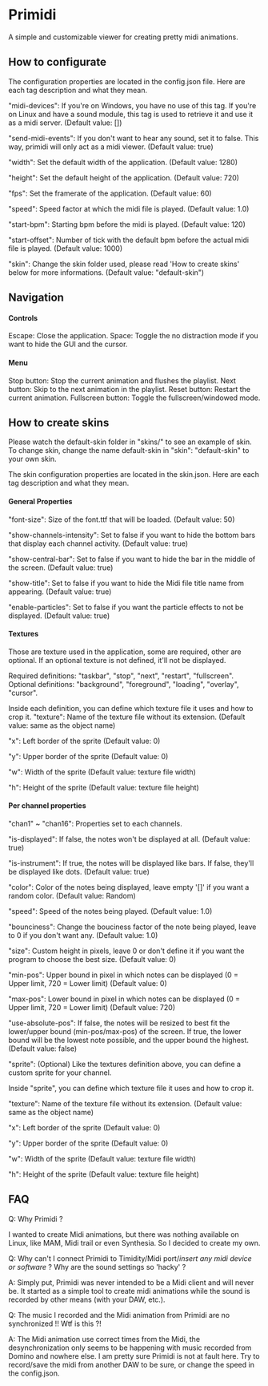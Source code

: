 # Primidi

A simple and customizable viewer for creating pretty midi animations.



## How to configurate

The configuration properties are located in the config.json file.
Here are each tag description and what they mean.

"midi-devices": If you're on Windows, you have no use of this tag. If you're on Linux and have a sound module, this tag is used to retrieve it and use it as a midi server. (Default value: [])

"send-midi-events": If you don't want to hear any sound, set it to false. This way, primidi will only act as a midi viewer. (Default value: true)

"width": Set the default width of the application. (Default value: 1280)

"height": Set the default height of the application. (Default value: 720)

"fps": Set the framerate of the application. (Default value: 60)

"speed": Speed factor at which the midi file is played. (Default value: 1.0)

"start-bpm": Starting bpm before the midi is played. (Default value: 120)

"start-offset": Number of tick with the default bpm before the actual midi file is played. (Default value: 1000)

"skin": Change the skin folder used, please read 'How to create skins' below for more informations. (Default value: "default-skin")



## Navigation

#### Controls
Escape: Close the application.
Space: Toggle the no distraction mode if you want to hide the GUI and the cursor.

#### Menu
Stop button: Stop the current animation and flushes the playlist.
Next button: Skip to the next animation in the playlist.
Reset button: Restart the current animation.
Fullscreen button: Toggle the fullscreen/windowed mode.

## How to create skins

Please watch the default-skin folder in "skins/" to see an example of skin.
To change skin, change the name default-skin in "skin": "default-skin" to your own skin.

The skin configuration properties are located in the skin.json.
Here are each tag description and what they mean.


#### General Properties

"font-size": Size of the font.ttf that will be loaded. (Default value: 50)

"show-channels-intensity": Set to false if you want to hide the bottom bars that display each channel activity. (Default value: true)

"show-central-bar": Set to false if you want to hide the bar in the middle of the screen. (Default value: true)

"show-title": Set to false if you want to hide the Midi file title name from appearing. (Default value: true)

"enable-particles": Set to false if you want the particle effects to not be displayed. (Default value: true)



#### Textures
Those are texture used in the application, some are required, other are optional.
If an optional texture is not defined, it'll not be displayed.

Required definitions: "taskbar", "stop", "next", "restart", "fullscreen".
Optional definitions: "background", "foreground", "loading", "overlay", "cursor".

Inside each definition, you can define which texture file it uses and how to crop it.
"texture": Name of the texture file without its extension. (Default value: same as the object name)

"x": Left border of the sprite (Default value: 0)

"y": Upper border of the sprite (Default value: 0)

"w": Width of the sprite (Default value: texture file width)

"h": Height of the sprite (Default value: texture file height)



#### Per channel properties
"chan1" ~ "chan16": Properties set to each channels.

"is-displayed": If false, the notes won't be displayed at all. (Default value: true)

"is-instrument": If true, the notes will be displayed like bars. If false, they'll be displayed like dots. (Default value: true)

"color": Color of the notes being displayed, leave empty '[]' if you want a random color. (Default value: Random)

"speed": Speed of the notes being played. (Default value: 1.0)

"bounciness": Change the bouciness factor of the note being played, leave to 0 if you don't want any. (Default value: 1.0)

"size": Custom height in pixels, leave 0 or don't define it if you want the program to choose the best size. (Default value: 0)

"min-pos": Upper bound in pixel in which notes can be displayed (0 = Upper limit, 720 = Lower limit) (Default value: 0)

"max-pos": Lower bound in pixel in which notes can be displayed (0 = Upper limit, 720 = Lower limit) (Default value: 720)

"use-absolute-pos": If false, the notes will be resized to best fit the lower/upper bound (min-pos/max-pos) of the screen.
If true, the lower bound will be the lowest note possible, and the upper bound the highest. (Default value: false)

"sprite": (Optional) Like the textures definition above, you can define a custom sprite for your channel.

Inside "sprite", you can define which texture file it uses and how to crop it.

"texture": Name of the texture file without its extension. (Default value: same as the object name)

"x": Left border of the sprite (Default value: 0)

"y": Upper border of the sprite (Default value: 0)

"w": Width of the sprite (Default value: texture file width)

"h": Height of the sprite (Default value: texture file height)



## FAQ

Q: Why Primidi ?

I wanted to create Midi animations, but there was nothing available on Linux, like MAM, Midi trail or even Synthesia.
So I decided to create my own.


Q: Why can't I connect Primidi to Timidity/Midi port/*insert any midi device or software* ? Why are the sound settings so 'hacky' ?

A: Simply put, Primidi was never intended to be a Midi client and will never be.
It started as a simple tool to create midi animations while the sound is recorded by other means (with your DAW, etc.).


Q: The music I recorded and the Midi animation from Primidi are no synchronized !! Wtf is this ?!

A: The Midi animation use correct times from the Midi, the desynchronization only seems to be happening with music recorded from Domino and nowhere else.
I am pretty sure Primidi is not at fault here.
Try to record/save the midi from another DAW to be sure, or change the speed in the config.json.